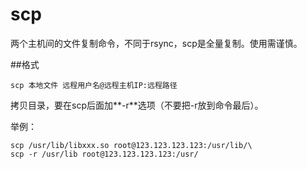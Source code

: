 scp
====
两个主机间的文件复制命令，不同于rsync，scp是全量复制。使用需谨慎。

##格式
```
scp 本地文件 远程用户名@远程主机IP:远程路径
```
拷贝目录，要在scp后面加**-r**选项（不要把-r放到命令最后）。

举例：
```
scp /usr/lib/libxxx.so root@123.123.123.123:/usr/lib/\
scp -r /usr/lib root@123.123.123.123:/usr/
```
